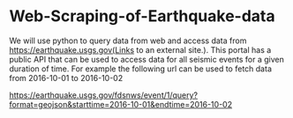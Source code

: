 # Web-Scraping-of-Earthquake-data

We will use python to query data from web and access data from https://earthquake.usgs.gov(Links to an external site.). This portal 
has a public API that can be used to access data for all seismic events for a given duration of time. For example the 
following url can be used to fetch data from 2016-10-01 to 2016-10-02

https://earthquake.usgs.gov/fdsnws/event/1/query?format=geojson&starttime=2016-10-01&endtime=2016-10-02
